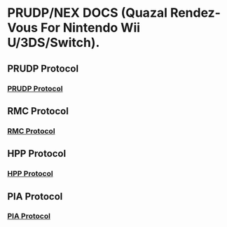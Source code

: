 # PRUDP/NEX DOCS (Quazal Rendez-Vous For Nintendo Wii U/3DS/Switch).
## PRUDP Protocol
### [PRUDP Protocol](https://github.com/rraptor06/NintendoScripts/edit/main/nex/PRUDP.md)

## RMC Protocol
### [RMC Protocol](https://github.com/rraptor06/NintendoScripts/edit/main/nex/RMC.md)

## HPP Protocol
### [HPP Protocol](https://github.com/rraptor06/NintendoScripts/edit/main/nex/HPP.md)

## PIA Protocol
### [PIA Protocol](https://github.com/rraptor06/NintendoScripts/edit/main/nex/PIA.md)

